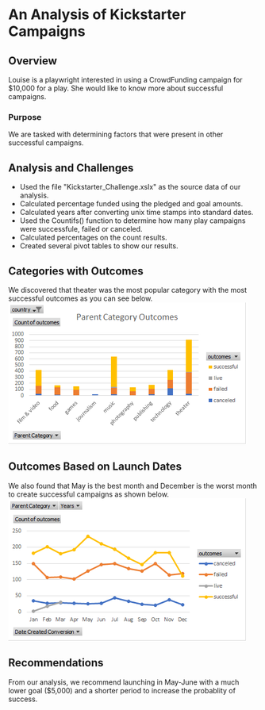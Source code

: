 # An Analysis of Kickstarter Campaigns
## Overview
Louise is a playwright interested in using a CrowdFunding campaign for $10,000 for a play.
She would like to know more about successful campaigns.
### Purpose
We are tasked with determining factors that were present in other successful campaigns.
## Analysis and Challenges
* Used the file "Kickstarter_Challenge.xslx" as the source data of our analysis.
* Calculated percentage funded using the pledged and goal amounts.
* Calculated years after converting unix time stamps into standard dates.
* Used the Countifs() function to determine how many play campaigns were successfule, failed or canceled.
* Calculated percentages on the count results.
* Created several pivot tables to show our results.
## Categories with Outcomes
We discovered that theater was the most popular category with the most successful outcomes as you can see below.
![](Parent_Category_Outcomes.png)
## Outcomes Based on Launch Dates
We also found that May is the best month and December is the worst month to create successful campaigns as shown below.
![](Outcomes_Based_on_Launch_Dates.png)
## Recommendations
From our analysis, we recommend launching in May-June with a much lower goal ($5,000) and a shorter period to increase the probablity of success.
